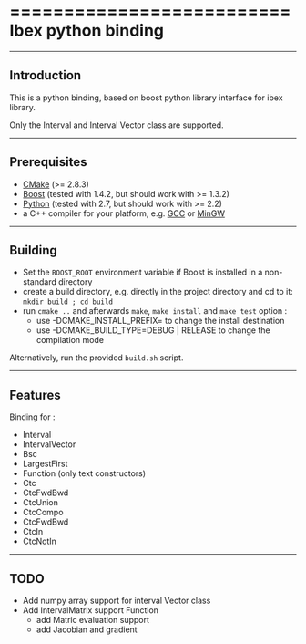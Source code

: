 ==========================
Ibex python binding
==========================

--------------------------
Introduction
--------------------------
This is a python binding, based on boost python library interface for 
ibex library.

Only the Interval and Interval Vector class are supported.

--------------------------
Prerequisites
--------------------------

+ [CMake](http://www.cmake.org "CMake project page") (>= 2.8.3)
+ [Boost](http://www.boost.org/ "Boost project page") (tested with 1.4.2, but should work with >= 1.3.2)
+ [Python](http://www.python.org "Python home page") (tested with 2.7, but should work with >= 2.2)
+ a C++ compiler for your platform, e.g. [GCC](http://gcc.gnu.org "GCC home") or [MinGW](http://www.mingw.org "Minimalist GNU for Windows")

--------------------------
Building
--------------------------
+ Set the `BOOST_ROOT` environment variable if Boost is installed in a non-standard directory
+ create a build directory, e.g. directly in the project directory and cd to it: `mkdir build ; cd build`
+ run `cmake ..` and afterwards `make`, `make install` and `make test`
option : 
	- use -DCMAKE_INSTALL_PREFIX= to change the install destination
	- use -DCMAKE_BUILD_TYPE=DEBUG | RELEASE to change the compilation mode

Alternatively, run the provided `build.sh` script.

--------------------------
Features
--------------------------
Binding for :
- Interval
- IntervalVector
- Bsc
- LargestFirst
- Function (only text constructors)
- Ctc
- CtcFwdBwd
- CtcUnion
- CtcCompo
- CtcFwdBwd
- CtcIn
- CtcNotIn

--------------------------
TODO
--------------------------
- Add numpy array support for interval Vector class
- Add IntervalMatrix support
Function
	- add Matric evaluation support
	- add Jacobian and gradient

	